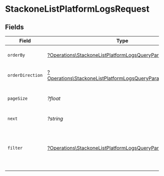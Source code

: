 # StackoneListPlatformLogsRequest


## Fields

| Field                                                                                                                                       | Type                                                                                                                                        | Required                                                                                                                                    | Description                                                                                                                                 | Example                                                                                                                                     |
| ------------------------------------------------------------------------------------------------------------------------------------------- | ------------------------------------------------------------------------------------------------------------------------------------------- | ------------------------------------------------------------------------------------------------------------------------------------------- | ------------------------------------------------------------------------------------------------------------------------------------------- | ------------------------------------------------------------------------------------------------------------------------------------------- |
| `orderBy`                                                                                                                                   | [?Operations\StackoneListPlatformLogsQueryParamOrderBy](../../Models/Operations/StackoneListPlatformLogsQueryParamOrderBy.md)               | :heavy_minus_sign:                                                                                                                          | The field to order the results by.                                                                                                          | created_at                                                                                                                                  |
| `orderDirection`                                                                                                                            | [?Operations\StackoneListPlatformLogsQueryParamOrderDirection](../../Models/Operations/StackoneListPlatformLogsQueryParamOrderDirection.md) | :heavy_minus_sign:                                                                                                                          | The direction to order the results by.                                                                                                      | asc                                                                                                                                         |
| `pageSize`                                                                                                                                  | *?float*                                                                                                                                    | :heavy_minus_sign:                                                                                                                          | The number of results per page (default value is 25)                                                                                        |                                                                                                                                             |
| `next`                                                                                                                                      | *?string*                                                                                                                                   | :heavy_minus_sign:                                                                                                                          | The unified cursor                                                                                                                          |                                                                                                                                             |
| `filter`                                                                                                                                    | [?Operations\StackoneListPlatformLogsQueryParamFilter](../../Models/Operations/StackoneListPlatformLogsQueryParamFilter.md)                 | :heavy_minus_sign:                                                                                                                          | Filter parameters that allow greater customisation of the list response                                                                     |                                                                                                                                             |